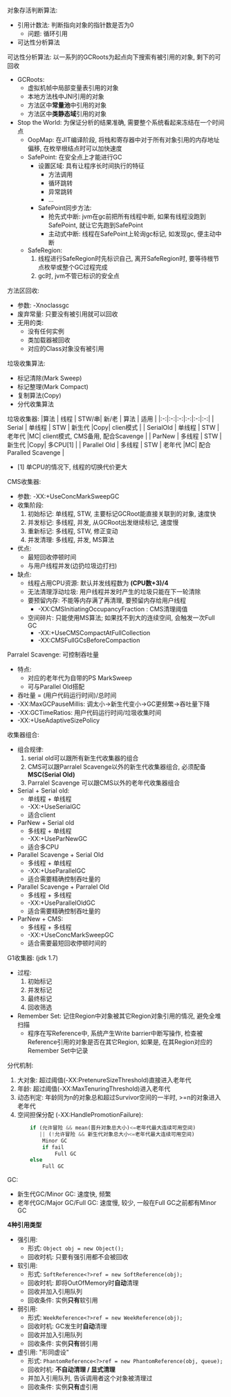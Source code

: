 

对象存活判断算法:
* 引用计数法: 判断指向对象的指针数是否为0
    * 问题: 循环引用
* 可达性分析算法

可达性分析算法: 以一系列的GCRoots为起点向下搜索有被引用的对象, 剩下的可回收
* GCRoots:
    * 虚拟机帧中局部变量表引用的对象
    * 本地方法栈中JNI引用的对象
    * 方法区中**常量池**中引用的对象
    * 方法区中**类静态域**引用的对象
* Stop the World: 为保证分析的结果准确, 需要整个系统看起来冻结在一个时间点
    * OopMap: 在JIT编译阶段, 将栈和寄存器中对于所有对象引用的内存地址偏移, 在枚举根结点时可以加快速度
    * SafePoint: 在安全点上才能进行GC
        * 设置区域: 具有让程序长时间执行的特征
            * 方法调用
            * 循环跳转
            * 异常跳转
            * ...
        * SafePoint同步方法:
            * 抢先式中断: jvm在gc前把所有线程中断, 如果有线程没跑到SafePoint, 就让它先跑到SafePoint
            * 主动式中断: 线程在SafePoint上轮询gc标记, 如发现gc, 便主动中断
    * SafeRegion: 
        1. 线程进行SafeRegion时先标识自己, 离开SafeRegion时, 要等待根节点枚举或整个GC过程完成
        2. gc时, jvm不管已标识的安全点
   
方法区回收:
* 参数: -Xnoclassgc
* 废弃常量: 只要没有被引用就可以回收
* 无用的类: 
    * 没有任何实例
    * 类加载器被回收
    * 对应的Class对象没有被引用

垃圾收集算法:
* 标记清除(Mark Sweep)
* 标记整理(Mark Compact)
* 复制算法(Copy)
* 分代收集算法

垃圾收集器:
|算法    |  线程  | STW/串| 新/老  | 算法 | 适用      |
|:-:|:-:|:-:|:-:|:-:|:-:|
| Serial | 单线程 | STW | 新生代 |Copy| clien模式 |
| SerialOld | 单线程 | STW | 老年代 |MC| client模式, CMS备用, 配合Scavenge |
| ParNew | 多线程 | STW | 新生代 |Copy| 多CPU[1]     |
| Parallel Old | 多线程 | STW | 老年代 |MC| 配合Paralled Scavenge |
* [1] 单CPU的情况下, 线程的切换代价更大

CMS收集器:
* 参数: -XX:+UseConcMarkSweepGC
* 收集阶段:
    1. 初始标记: 单线程, STW, 主要标记GCRoot能直接关联到的对象, 速度快
    2. 并发标记: 多线程, 并发, 从GCRoot出发继续标记, 速度慢
    3. 重新标记: 多线程, STW, 修正变动
    4. 并发清理: 多线程, 并发, MS算法
* 优点:
    * 最短回收停顿时间
    * 与用户线程并发(边扔垃圾边打扫)
* 缺点:
    * 线程占用CPU资源: 默认并发线程数为 **(CPU数+3)/4**
    * 无法清理浮动垃圾: 用户线程并发时产生的垃圾只能在下一轮清除
    * 要预留内存: 不能等内存满了再清理, 要预留内存给用户线程
        * -XX:CMSInitiatingOccupancyFraction : CMS清理阈值
    * 空间碎片: 只能使用MS算法; 如果找不到大的连续空间, 会触发一次Full GC
        * -XX:+UseCMSCompactAtFullCollection
        * -XX:CMSFullGCsBeforeCompaction

Parralel Scavenge: 可控制吞吐量
* 特点: 
    * 对应的老年代为自带的PS MarkSweep
    * 可与Parallel Old搭配
* 吞吐量 = (用户代码运行时间)/总时间
* -XX:MaxGCPauseMillis: 调太小->新生代变小->GC更频繁->吞吐量下降
* -XX:GCTimeRatios: 用户代码运行时间/垃圾收集时间
* -XX:+UseAdaptiveSizePolicy

收集器组合:
* 组合规律:
    1. serial old可以跟所有新生代收集器的组合
    2. CMS可以跟Parralel Scavenge以外的新生代收集器组合, 必须配备**MSC(Serial Old)**
    3. Parralel Scavenge 可以跟CMS以外的老年代收集器组合
* Serial + Serial old:
    * 单线程 + 单线程
    * -XX:+UseSerialGC
    * 适合client
* ParNew + Serial old
    * 多线程 + 单线程
    * -XX:+UseParNewGC
    * 适合多CPU
* Parallel Scavenge + Serial Old
    * 多线程 + 单线程
    * -XX:+UseParallelGC
    * 适合需要精确控制吞吐量的
* Parallel Scavenge + Parralel Old
    * 多线程 + 多线程
    * -XX:+UseParallelOldGC
    * 适合需要精确控制吞吐量的
* ParNew + CMS:
    * 多线程 + 多线程
    * -XX:+UseConcMarkSweepGC
    * 适合需要最短回收停顿时间的

G1收集器: (jdk 1.7)
* 过程:
    1. 初始标记
    2. 并发标记
    3. 最终标记
    4. 回收筛选
* Remember Set: 记住Region中对象被其它Region对象引用的情况, 避免全堆扫描
    * 程序在写Reference中, 系统产生Write barrier中断写操作, 检查被Reference引用的对象是否在其它Region, 如果是, 在其Region对应的Remember Set中记录

分代机制:
1. 大对象: 超过阈值(-XX:PretenureSizeThreshold)直接进入老年代
2. 年龄: 超过阈值(-XX:MaxTenuringThreshold)进入老年代
3. 动态判定: 年龄同为n的对象总和超过Survivor空间的一半时, >=n的对象进入老年代
4. 空间担保分配 (-XX:HandlePromotionFailure):
    ```python
        if (允许冒险 && mean(晋升对象总大小)<=老年代最大连续可用空间)
           || (!允许冒险 && 新生代对象总大小<=老年代最大连续可用空间)
            Minor GC
            if fail
                Full GC
        else
            Full GC
    ```

GC:
* 新生代GC/Minor GC: 速度快, 频繁
* 老年代GC/Major GC/Full GC: 速度慢, 较少, 一般在Full GC之前都有Minor GC

**4种引用类型**
* 强引用:
    * 形式: ```Object obj = new Object();```
    * 回收时机: 只要有强引用都不会被回收
* 软引用:
    * 形式: ```SoftReference<?>ref = new SoftReference(obj);```
    * 回收时机: 即将OutOfMemory时**自动**清理
    * 回收并加入引用队列
    * 回收条件: 实例**只有**软引用
* 弱引用:
    * 形式: ```WeekReference<?>ref = new WeekReference(obj);```
    * 回收时机: GC发生时**自动**清理
    * 回收并加入引用队列
    * 回收条件: 实例**只有**弱引用
* 虚引用: "形同虚设"
    * 形式: ```PhantomReference<?>ref = new PhantomReference(obj, queue);```
    * 回收时机: **不自动清理 / 显式清理**
    * 并加入引用队列, 告诉调用者这个对象被清理过
    * 回收条件: 实例**只有**虚引用